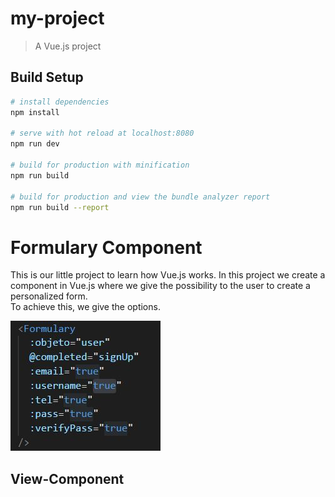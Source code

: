 # my-project

> A Vue.js project

## Build Setup

``` bash
# install dependencies
npm install

# serve with hot reload at localhost:8080
npm run dev

# build for production with minification
npm run build

# build for production and view the bundle analyzer report
npm run build --report
```

# Formulary Component 
This is our little project to learn how Vue.js works. In this project we create a component in Vue.js where we give the possibility to the user to create a personalized form.  
To achieve this, we give the options.

![logo](./src/assets/formulary.jpg)

## View-Component